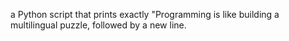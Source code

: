a Python script that prints exactly "Programming is like building a multilingual puzzle, followed by a new line.

